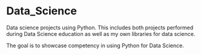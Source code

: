 # Data_Science
Data science projects using Python. 
This includes both projects performed during Data Science education as well as my own libraries for data science.

The goal is to showcase competency in using Python for Data Science. 
